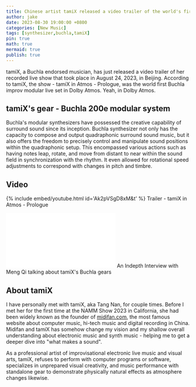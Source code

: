 ```yaml
---
title: Chinese artist tamiX released a video trailer of the world's first Buchla concert in Dolby Atmos: tamiX in Atmos - Prologue
author: jake
date: 2023-08-30 19:00:00 +0800
categories: [New Music]
tags: [synthesizer,buchla,tamiX]
pin: true
math: true
mermaid: true
publish: true
---
```


tamiX, a Buchla endorsed musician, has just released a video trailer of her recorded live show that took place in August 24, 2023, in Beijing. According to tamiX, the show - tamiX in Atmos - Prologue, was the world first Buchla improv modular live set in Dolby Atmos. Yeah, in Dolby Atmos. 

## tamiX's gear - Buchla 200e modular system
Buchla's modular synthesizers have possessed the creative capability of surround sound since its inception. Buchla synthesizer not only has the capacity to compose and output quadraphonic surround sound music, but it also offers the freedom to precisely control and manipulate sound positions within the quadraphonic setup. This encompassed various actions such as having notes leap, rotate, and move from distant to near within the sound field in synchronization with the rhythm. It even allowed for rotational speed adjustments to correspond with changes in pitch and timbre.


## Video

{% include embed/youtube.html id='Ak2pVSgD8xM&t' %}
Trailer - tamiX in Atmos - Prologue

<iframe src="//player.bilibili.com/player.html?aid=984592625&bvid=BV1Ht4y137JY&cid=803685620&page=1" scrolling="no" border="0" frameborder="no" framespacing="0" allowfullscreen="true"> </iframe>
An Indepth Interview with Meng Qi talking about tamiX's Buchla gears

## About tamiX 
I have personally met with tamiX, aka Tang Nan, for couple times. Before I met her for the first time at the NAMM Show 2023 in California, she had been widely known as the founder of [midifan.com](www.midifan.com), the most famous website about computer music, hi-tech music and digital recording in China. Midifan and tamiX has somehow change my vision and my shallow overall understanding about electronic music and synth music - helping me to get a deeper dive into "what makes a sound". 

As a professional artist of improvisational electronic live music and visual arts,  tamiX, refuses to perform with computer programs or software, specializes in unprepared visual creativity, and music performance with standalone gear to demonstrate physically natural effects as atmosphere changes likewise. 

